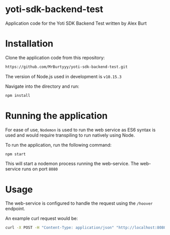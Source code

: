 # yoti-sdk-backend-test

Application code for the Yoti SDK Backend Test written by Alex Burt

# Installation

Clone the application code from this repository:

```bash
https://github.com/MrBurtyyy/yoti-sdk-backend-test.git
```

The version of Node.js used in development is `v10.15.3`

Navigate into the directory and run:

```bash
npm install
```

# Running the application

For ease of use, `Nodemon` is used to run the web service as ES6 syntax is used and would require transpiling to run natively using Node.

To run the application, run the following command:

```bash
npm start
```

This will start a nodemon process running the web-service. The web-service runs on port `8080`

# Usage

The web-service is configured to handle the request using the `/hoover` endpoint.

An example curl request would be:

```bash
curl -X POST -H "Content-Type: application/json" "http://localhost:8080/hoover" -d @data.json
```
